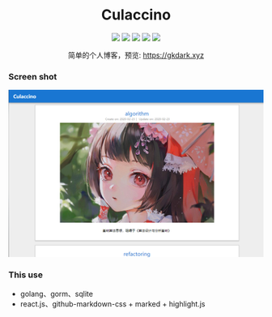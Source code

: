 <div id="title" align="center">
    <h1>Culaccino</h1>
</div>

<div id="badges" align="center">

  [![](https://img.shields.io/badge/blog-culaccino-red.svg)](https://gkdark.xyz)
  [![](https://img.shields.io/badge/version-0.0.9-orange.svg)](https://gkdark.xyz)
  [![](https://img.shields.io/badge/go-1.14+-red.svg)](https://gkdark.xyz)
  [![](https://img.shields.io/badge/react.js-16.12+-blue)](https://gkdark.xyz)
  [![](https://github.com/arrebole/Culaccino/workflows/CI/badge.svg?branch=dev)](https://github.com/arrebole/Culaccino/workflows)
  
  简单的个人博客，预览: https://gkdark.xyz

</div>

### Screen shot
![home.png](/docs/screenshot.png)


### This use

+ golang、gorm、sqlite
+ react.js、github-markdown-css + marked + highlight.js
